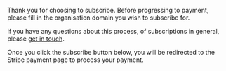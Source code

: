 Thank you for choosing to subscribe. Before progressing to payment, please fill in the organisation domain you wish to subscribe for.

If you have any questions about this process, of subscriptions in general, please [get in touch](hello@scantly.app).

Once you click the subscribe button below, you will be redirected to the Stripe payment page to process your payment.
